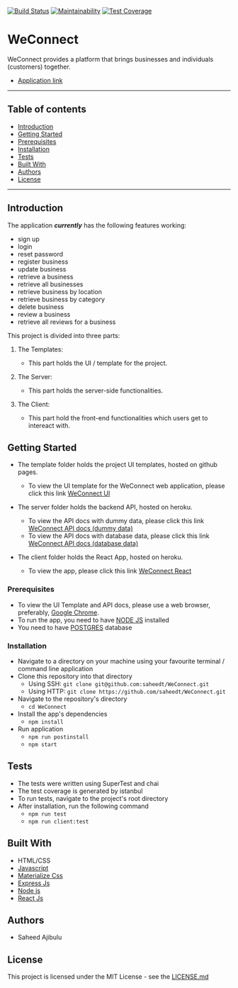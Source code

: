 [![Build Status](https://travis-ci.org/saheedt/WeConnect.svg?branch=develop)](https://travis-ci.org/saheedt/WeConnect)
[![Maintainability](https://api.codeclimate.com/v1/badges/96e045c38f268c4a8c76/maintainability)](https://codeclimate.com/github/saheedt/WeConnect/maintainability)
[![Test Coverage](https://api.codeclimate.com/v1/badges/96e045c38f268c4a8c76/test_coverage)](https://codeclimate.com/github/saheedt/WeConnect/test_coverage)

# WeConnect
WeConnect provides a platform that brings businesses and individuals (customers) together.
- [Application link](https://weconnect-saheed-updated.herokuapp.com/)

---

## Table of contents

- [Introduction](#introduction)
- [Getting Started](#getting-started)
- [Prerequisites](#prerequisites)
- [Installation](#installation)
- [Tests](#tests)
- [Built With](#built-with)
- [Authors](#authors)
- [License](#license)

---

## Introduction
The application **_currently_** has the following features working:
- sign up
- login
- reset password
- register business
- update business
- retrieve a business
- retrieve all businesses
- retrieve business by location
- retrieve business by category
- delete business
- review a business
- retrieve all reviews for a business

This project is divided into three parts:

1. The Templates:
    
    * This part holds the UI / template for the project.

2. The Server:

    * This part holds the server-side functionalities.

3. The Client:

    * This part hold the front-end functionalities which users get to intereact with.

## Getting Started

* The template folder holds the project UI templates, hosted on github pages.
  - To view the UI template for the WeConnect web application, please click this link [WeConnect UI](https://saheedt.github.io/WeConnect/template/landing.html)

* The server folder holds the backend API, hosted on heroku.
  - To view the API docs with dummy data, please click this link [WeConnect API docs (dummy data)](https://weconnect-saheed.herokuapp.com)
  - To view the API docs with database data, please click this link [WeConnect API docs (database data)](https://weconnect-saheed-updated.herokuapp.com)

* The client folder holds the React App, hosted on heroku.
  - To view the app, please click this link [WeConnect React](https://weconnect-react-redux.herokuapp.com/)

### Prerequisites
* To view the UI Template and API docs, please use a web browser, preferably, [Google Chrome](https://www.google.com/chrome).
* To run the app, you need to have [NODE JS](https://nodejs.org/en/) installed
* You need to have [POSTGRES](https://www.postgresql.org/) database

### Installation

* Navigate to a directory on your machine using your favourite terminal / command line application
* Clone this repository into that directory
  - Using SSH: ```git clone git@github.com:saheedt/WeConnect.git```
  - Using HTTP: ```git clone https://github.com/saheedt/WeConnect.git```
* Navigate to the repository's directory
    - `cd WeConnect`
* Install the app's dependencies
    - `npm install`
* Run application
    - `npm run postinstall`
    - `npm start`

## Tests

* The tests were written using SuperTest and chai
* The test coverage is generated by istanbul
* To run tests, navigate to the project's root directory
* After installation, run the following command
    - `npm run test`
    - `npm run client:test`

## Built With

* HTML/CSS
* [Javascript](https://developer.mozilla.org/en-US/docs/Web/JavaScript)
* [Materialize Css](http://materializecss.com/)
* [Express Js](https://expressjs.com/)
* [Node js](https://nodejs.org/en/)
* [React Js](https://reactjs.org/)

## Authors

* Saheed Ajibulu

## License
This project is licensed under the MIT License - see the [LICENSE.md](https://github.com/saheedt/WeConnect/blob/master/LICENSE)

